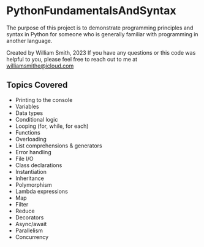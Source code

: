 # PythonFundamentalsAndSyntax
The purpose of this project is to demonstrate programming principles and syntax in Python for someone who is generally familiar with programming in another language.

Created by William Smith, 2023
If you have any questions or this code was helpful to you, please feel free to reach out to me at williamsmithe@icloud.com

## Topics Covered

* Printing to the console
* Variables
* Data types
* Conditional logic
* Looping (for, while, for each)
* Functions
* Overloading
* List comprehensions & generators
* Error handling
* File I/O
* Class declarations
* Instantiation
* Inheritance
* Polymorphism
* Lambda expressions
* Map
* Filter
* Reduce
* Decorators
* Async/await
* Parallelism
* Concurrency
